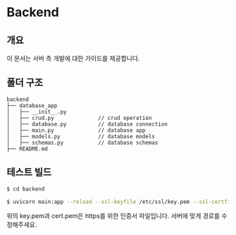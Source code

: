 # Backend

## 개요

이 문서는 서버 측 개발에 대한 가이드를 제공합니다.

## 폴더 구조

```
backend
├── database_app
│   ├── __init__.py
│   ├── crud.py              // crud operation
│   ├── database.py          // database connection
│   ├── main.py              // database app
│   ├── models.py            // database models
│   ├── schemas.py           // database schemas
├── README.md
```

## 테스트 빌드

```bash
$ cd backend

$ uvicorn main:app --reload --ssl-keyfile /etc/ssl/key.pem --ssl-certfile /etc/ssl/cert.pem
```

위의 key.pem과 cert.pem은 https를 위한 인증서 파일입니다. 서버에 맞게 경로를 수정해주세요.
